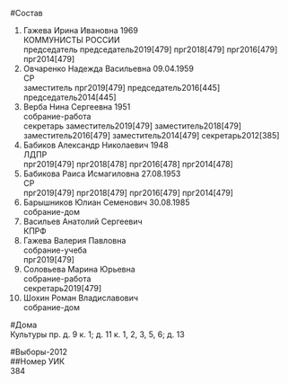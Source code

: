 #Состав  
1. Гажева Ирина Ивановна 1969  
    КОММУНИСТЫ РОССИИ  
    председатель председатель2019[479] прг2018[479] прг2016[479] прг2014[479]  
2. Овчаренко Надежда Васильевна 09.04.1959  
    СР  
    заместитель прг2019[479] председатель2016[445] председатель2014[445]  
3. Верба Нина Сергеевна 1951  
    собрание-работа  
    секретарь заместитель2019[479] заместитель2018[479] заместитель2016[479] заместитель2014[479] секретарь2012[385]  
4. Бабиков Александр Николаевич 1948  
    ЛДПР  
    прг2019[479] прг2018[478] прг2016[478] прг2014[478]  
5. Бабикова Раиса Исмагиловна 27.08.1953  
    СР  
    прг2019[479] прг2018[479] прг2016[479] прг2014[479]  
6. Барышников Юлиан Семенович 30.08.1985  
    собрание-дом  
7. Васильев Анатолий Сергеевич  
    КПРФ  
8. Гажева Валерия Павловна  
    собрание-учеба  
    прг2019[479]  
9. Соловьева Марина Юрьевна  
    собрание-работа  
    секретарь2019[479]  
10. Шохин Роман Владиславович  
    собрание-дом  
  
#Дома  
Культуры пр. д. 9 к. 1; д. 11 к. 1, 2, 3, 5, 6; д. 13  
  
#Выборы-2012  
##Номер УИК  
384  
